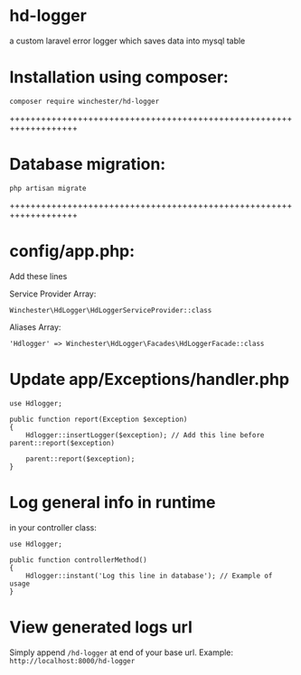 # hd-logger
a custom laravel error logger which saves data into mysql table

# Installation using composer:

`composer require winchester/hd-logger`

+++++++++++++++++++++++++++++++++++++++++++++++++++++++++++++++++++

# Database migration:

`php artisan migrate`

+++++++++++++++++++++++++++++++++++++++++++++++++++++++++++++++++++

# config/app.php:

Add these lines

Service Provider Array:

`Winchester\HdLogger\HdLoggerServiceProvider::class`

Aliases Array:

`'Hdlogger' => Winchester\HdLogger\Facades\HdLoggerFacade::class`

# Update app/Exceptions/handler.php

```
use Hdlogger;

public function report(Exception $exception)
{
    Hdlogger::insertLogger($exception); // Add this line before parent::report($exception)

    parent::report($exception);
}
```


# Log general info in runtime

in your controller class:

```
use Hdlogger;

public function controllerMethod()
{
    Hdlogger::instant('Log this line in database'); // Example of usage
}
```

# View generated logs url

Simply append `/hd-logger` at end of your base url.
Example: `http://localhost:8000/hd-logger`
